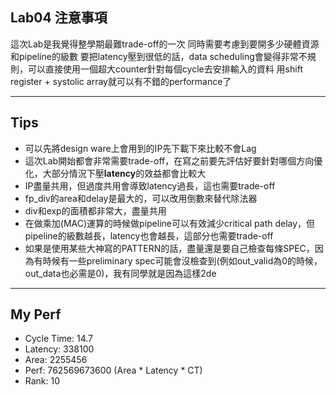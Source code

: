 ## Lab04 注意事項
這次Lab是我覺得整學期最難trade-off的一次
同時需要考慮到要開多少硬體資源和pipeline的級數
要把latency壓到很低的話，data scheduling會變得非常不規則，可以直接使用一個超大counter針對每個cycle去安排輸入的資料
用shift register + systolic array就可以有不錯的performance了

---

## Tips
- 可以先將design ware上會用到的IP先下載下來比較不會Lag
- 這次Lab開始都會非常需要trade-off，在寫之前要先評估好要針對哪個方向優化，大部分情況下壓**latency**的效益都會比較大
- IP盡量共用，但過度共用會導致latency過長，這也需要trade-off
- fp_div的area和delay是最大的，可以改用倒數來替代除法器
- div和exp的面積都非常大，盡量共用
- 在做乘加(MAC)運算的時候做pipeline可以有效減少critical path delay，但pipeline的級數越長，latency也會越長，這部分也需要trade-off
- 如果是使用某些大神寫的PATTERN的話，盡量還是要自己檢查每條SPEC，因為有時候有一些preliminary spec可能會沒檢查到(例如out_valid為0的時候，out_data也必需是0)，我有同學就是因為這樣2de    

---

## My Perf
- Cycle Time: 14.7
- Latency: 338100
- Area: 2255456
- Perf: 762569673600 (Area * Latency * CT)
- Rank: 10

